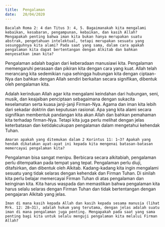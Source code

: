 ```yaml
---
title:  Pengalaman
date:   20/04/2020
---
```


`Bacalah Roma 2: 4 dan Titus 3: 4, 5. Bagaimanakah kita mengalami kebaikan, kesabaran, pengampunan, kebaikan, dan kasih Allah? Mengapakah penting bahwa iman kita bukan hanya merupakan suatu abstrak, pengetahuan intelektual, tetapi merupakan sesuatu yang sesungguhnya kita alami? Pada saat yang sama, dalam cara apakah pengalaman kita dapat bertentangan dengan Alkitab dan bahkan menyesatkan iman kita?` 

Pengalaman adalah bagian dari keberadaan manusiawi kita. Pengalaman memengaruhi perasaan dan pikiran kita dengan cara yang kuat. Allah telah merancang kita sedemikian rupa sehingga hubungan kita dengan ciptaan-Nya dan bahkan dengan Allah sendiri berkaitan secara signifikan, dibentuk oleh pengalaman kita. 

Adalah kerinduan Allah agar kita mengalami keindahan dari hubungan, seni, musik, dan keajaiban penciptaan sebagaimana dengan sukacita keselamatan serta kuasa janji-janji Firman-Nya. Agama dan iman kita lebih dari sekadar doktrin dan keputusan rasional. Apa yang kita alami secara signifikan membentuk pandangan kita akan Allah dan bahkan pemahaman kita terhadap firman-Nya. Tetapi kita juga perlu melihat dengan jelas keterbatasan dan ketidakcukupan pengalaman dalam mengetahui kehendak Tuhan. 

`Amaran apakah yang ditemukan dalam 2 Korintus 11: 1–3? Apakah yang hendak dikatakan ayat-ayat ini kepada kita mengenai batasan-batasan memercayai pengalaman kita?` 

Pengalaman bisa sangat menipu. Berbicara secara alkitabiah, pengalaman perlu ditempatkan pada tempat yang tepat. Pengalaman perlu diuji, ditafsirkan, dan dibentuk oleh Alkitab. Kadang-kadang kita ingin mengalami sesuatu yang tidak selaras dengan kehendak dan Firman Tuhan. Di sinilah kita perlu belajar memercayai Firman Tuhan di atas pengalaman dan keinginan kita. Kita harus waspada dan memastikan bahwa pengalaman kita harus selalu selaras dengan Firman Tuhan dan tidak bertentangan dengan pengajaran Alkitab yang jelas. 

`Iman di mana kasih kepada Allah dan kasih kepada sesama manusia (lihat Mrk. 12: 28–31), adalah hukum yang terutama, dengan jelas adalah suatu iman di mana pengalaman juga penting. Mengapakah pada saat yang sama penting bagi kita untuk selalu menguji pengalaman kita melalui Firman Allah?`